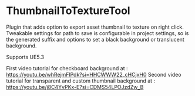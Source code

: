 # ThumbnailToTextureTool
 Plugin that adds option to export asset thumbnail to texture on right click. Tweakable settings for path to save is configurable in project settings, so is the generated suffix and options to set a black background or translucent background.

Supports UE5.3

First video tutorial for checkboard background at : https://youtu.be/whRejmFlPdk?si=HHCWWW22_cHCjxH0
Second video tutorial for transparent and custom thumbnail background at : https://youtu.be/j8C4YvPKx-E?si=CDMS54LPOJzdZw_B
